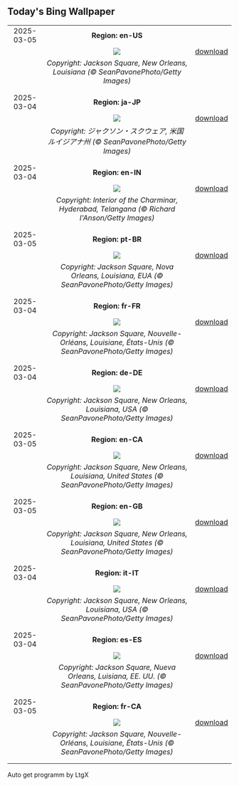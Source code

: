 ## Today's Bing Wallpaper
|      |      |      |
| :----: | :----: | :----: |
|2025-03-05|**Region: en-US**||
||![](https://www.bing.com/th?id=OHR.MardiGrasJackson_EN-US3277683692_UHD.jpg&pid=hp&w=1152&h=648&rs=1&c=4)| [download](https://www.bing.com/th?id=OHR.MardiGrasJackson_EN-US3277683692_UHD.jpg)|
||*Copyright: Jackson Square, New Orleans, Louisiana (© SeanPavonePhoto/Getty Images)*
||
|||
|2025-03-04|**Region: ja-JP**||
||![](https://www.bing.com/th?id=OHR.MardiGrasJackson_JA-JP2336854900_UHD.jpg&pid=hp&w=1152&h=648&rs=1&c=4)| [download](https://www.bing.com/th?id=OHR.MardiGrasJackson_JA-JP2336854900_UHD.jpg)|
||*Copyright: ジャクソン・スクウェア, 米国 ルイジアナ州 (© SeanPavonePhoto/Getty Images)*
||
|||
|2025-03-04|**Region: en-IN**||
||![](https://www.bing.com/th?id=OHR.CharminarInterior_EN-IN8277108319_UHD.jpg&pid=hp&w=1152&h=648&rs=1&c=4)| [download](https://www.bing.com/th?id=OHR.CharminarInterior_EN-IN8277108319_UHD.jpg)|
||*Copyright: Interior of the Charminar, Hyderabad, Telangana (© Richard I'Anson/Getty Images)*
||
|||
|2025-03-05|**Region: pt-BR**||
||![](https://www.bing.com/th?id=OHR.MardiGrasJackson_PT-BR0441776263_UHD.jpg&pid=hp&w=1152&h=648&rs=1&c=4)| [download](https://www.bing.com/th?id=OHR.MardiGrasJackson_PT-BR0441776263_UHD.jpg)|
||*Copyright: Jackson Square, Nova Orleans, Louisiana, EUA (© SeanPavonePhoto/Getty Images)*
||
|||
|2025-03-04|**Region: fr-FR**||
||![](https://www.bing.com/th?id=OHR.MardiGrasJackson_FR-FR5010820128_UHD.jpg&pid=hp&w=1152&h=648&rs=1&c=4)| [download](https://www.bing.com/th?id=OHR.MardiGrasJackson_FR-FR5010820128_UHD.jpg)|
||*Copyright: Jackson Square, Nouvelle-Orléans, Louisiane, États-Unis (© SeanPavonePhoto/Getty Images)*
||
|||
|2025-03-04|**Region: de-DE**||
||![](https://www.bing.com/th?id=OHR.MardiGrasJackson_DE-DE3939287021_UHD.jpg&pid=hp&w=1152&h=648&rs=1&c=4)| [download](https://www.bing.com/th?id=OHR.MardiGrasJackson_DE-DE3939287021_UHD.jpg)|
||*Copyright: Jackson Square, New Orleans, Louisiana, USA (© SeanPavonePhoto/Getty Images)*
||
|||
|2025-03-05|**Region: en-CA**||
||![](https://www.bing.com/th?id=OHR.MardiGrasJackson_EN-CA9265935084_UHD.jpg&pid=hp&w=1152&h=648&rs=1&c=4)| [download](https://www.bing.com/th?id=OHR.MardiGrasJackson_EN-CA9265935084_UHD.jpg)|
||*Copyright: Jackson Square, New Orleans, Louisiana, United States (© SeanPavonePhoto/Getty Images)*
||
|||
|2025-03-05|**Region: en-GB**||
||![](https://www.bing.com/th?id=OHR.MardiGrasJackson_EN-GB2810612583_UHD.jpg&pid=hp&w=1152&h=648&rs=1&c=4)| [download](https://www.bing.com/th?id=OHR.MardiGrasJackson_EN-GB2810612583_UHD.jpg)|
||*Copyright: Jackson Square, New Orleans, Louisiana, United States (© SeanPavonePhoto/Getty Images)*
||
|||
|2025-03-04|**Region: it-IT**||
||![](https://www.bing.com/th?id=OHR.MardiGrasJackson_IT-IT5960330110_UHD.jpg&pid=hp&w=1152&h=648&rs=1&c=4)| [download](https://www.bing.com/th?id=OHR.MardiGrasJackson_IT-IT5960330110_UHD.jpg)|
||*Copyright: Jackson Square, New Orleans, Louisiana, USA (© SeanPavonePhoto/Getty Images)*
||
|||
|2025-03-04|**Region: es-ES**||
||![](https://www.bing.com/th?id=OHR.MardiGrasJackson_ES-ES6628104190_UHD.jpg&pid=hp&w=1152&h=648&rs=1&c=4)| [download](https://www.bing.com/th?id=OHR.MardiGrasJackson_ES-ES6628104190_UHD.jpg)|
||*Copyright: Jackson Square, Nueva Orleans, Luisiana, EE. UU. (© SeanPavonePhoto/Getty Images)*
||
|||
|2025-03-05|**Region: fr-CA**||
||![](https://www.bing.com/th?id=OHR.MardiGrasJackson_FR-CA5198718448_UHD.jpg&pid=hp&w=1152&h=648&rs=1&c=4)| [download](https://www.bing.com/th?id=OHR.MardiGrasJackson_FR-CA5198718448_UHD.jpg)|
||*Copyright: Jackson Square, Nouvelle-Orléans, Louisiane, États-Unis (© SeanPavonePhoto/Getty Images)*
||
|||

Auto get programm by LtgX
